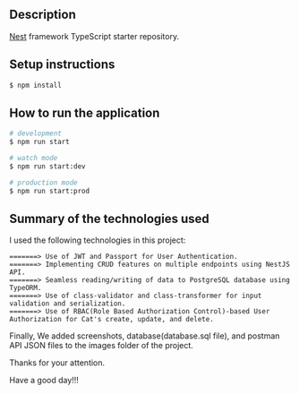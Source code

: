 
## Description

[Nest](https://github.com/nestjs/nest) framework TypeScript starter repository.

##  Setup instructions

```bash
$ npm install
```

## How to run the application



```bash
# development
$ npm run start

# watch mode
$ npm run start:dev

# production mode
$ npm run start:prod
```

## Summary of the technologies used

I used the following technologies in this project:

    =======> Use of JWT and Passport for User Authentication.
    =======> Implementing CRUD features on multiple endpoints using NestJS API.
    =======> Seamless reading/writing of data to PostgreSQL database using TypeORM.
    =======> Use of class-validator and class-transformer for input validation and serialization.
    =======> Use of RBAC(Role Based Authorization Control)-based User Authorization for Cat's create, update, and delete.


Finally, We added screenshots, database(database.sql file), and postman API JSON files to the images folder of the project.

Thanks for your attention.

Have a good day!!!